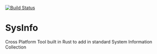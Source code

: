 [![Build Status](https://travis-ci.com/georgehipp/sysinfo.svg?branch=master)](https://travis-ci.com/georgehipp/sysinfo)

# SysInfo
Cross Platform Tool built in Rust to add in standard System Information Collection

